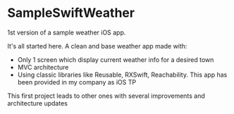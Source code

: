# SampleSwiftWeather

1st version of a sample weather iOS app. 

It's all started here. A clean and base weather app made with:

- Only 1 screen which display current weather info for a desired town
- MVC architecture
- Using classic libraries like Reusable, RXSwift, Reachability. 
This app has been provided in my company as iOS TP

This first project leads to other ones with several improvements and architecture updates
